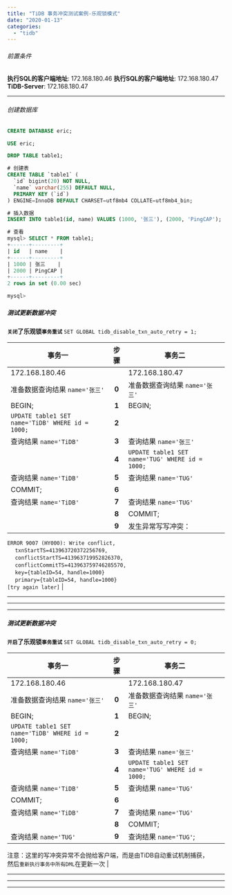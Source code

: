 ```yaml
---
title: "TiDB 事务冲突测试案例-乐观锁模式"
date: "2020-01-13"
categories: 
  - "tidb"
---
```


###### 前置条件

**执行SQL的客户端地址**: 172.168.180.46 **执行SQL的客户端地址**: 172.168.180.47 **TiDB-Server**: 172.168.180.47

* * *

###### 创建数据库

```sql
CREATE DATABASE eric;

USE eric;

DROP TABLE table1;

# 创建表
CREATE TABLE `table1` (
  `id` bigint(20) NOT NULL,
  `name` varchar(255) DEFAULT NULL,
  PRIMARY KEY (`id`)
) ENGINE=InnoDB DEFAULT CHARSET=utf8mb4 COLLATE=utf8mb4_bin;

# 插入数据
INSERT INTO table1(id, name) VALUES (1000, '张三'), (2000, 'PingCAP');

# 查看
mysql> SELECT * FROM table1;
+------+---------+
| id   | name    |
+------+---------+
| 1000 | 张三    |
| 2000 | PingCAP |
+------+---------+
2 rows in set (0.00 sec)

mysql>
```

##### 测试更新数据冲突

**`关闭`了乐观锁`事务重试`** `SET GLOBAL tidb_disable_txn_auto_retry = 1;`

| 事务一 | 步骤 | 事务二 |
| --- | :-: | --- |
| 172.168.180.46 |  | 172.168.180.47 |
| 准备数据查询结果 `name='张三'` | **0** | 准备数据查询结果 `name='张三'` |
| BEGIN; | **1** | BEGIN; |
| `UPDATE table1 SET name='TiDB' WHERE id = 1000;` | **2** |  |
| 查询结果 `name='TiDB'` | **3** | 查询结果 `name='张三'` |
|  | **4** | `UPDATE table1 SET name='TUG' WHERE id = 1000;` |
| 查询结果 `name='TiDB'` | **5** | 查询结果 `name='TUG'` |
| COMMIT; | **6** |  |
| 查询结果 `name='TiDB'` | **7** | 查询结果 `name='TUG'` |
|  | **8** | COMMIT; |
|  | **9** | 发生异常写写冲突：  
`ERROR 9007 (HY000): Write conflict,`  
  `txnStartTS=413963720372256769,`  
  `conflictStartTS=413963719952826370,`  
  `conflictCommitTS=413963759746285570,`  
  `key={tableID=54, handle=1000}`  
  `primary={tableID=54, handle=1000}`  
`[try again later]` |

* * *

* * *

* * *

##### 测试更新数据冲突

**`开启`了乐观锁`事务重试`** `SET GLOBAL tidb_disable_txn_auto_retry = 0;`

| 事务一 | 步骤 | 事务二 |
| --- | :-: | --- |
| 172.168.180.46 |  | 172.168.180.47 |
| 准备数据查询结果 `name='张三'` | **0** | 准备数据查询结果 `name='张三'` |
| BEGIN; | **1** | BEGIN; |
| `UPDATE table1 SET name='TiDB' WHERE id = 1000;` | **2** |  |
| 查询结果 `name='TiDB'` | **3** | 查询结果 `name='张三'` |
|  | **4** | `UPDATE table1 SET name='TUG' WHERE id = 1000;` |
| 查询结果 `name='TiDB'` | **5** | 查询结果 `name='TUG'` |
| COMMIT; | **6** |  |
| 查询结果 `name='TiDB'` | **7** | 查询结果 `name='TUG'` |
|  | **8** | COMMIT; |
| 查询结果 `name='TUG'` | **9** | 查询结果 `name='TUG'`;  
注意：这里的写冲突异常不会抛给客户端，而是由TiDB自动重试机制捕获，  
然后`重新执行事务中所有DML`在更新一次 |

* * *

* * *

* * *
